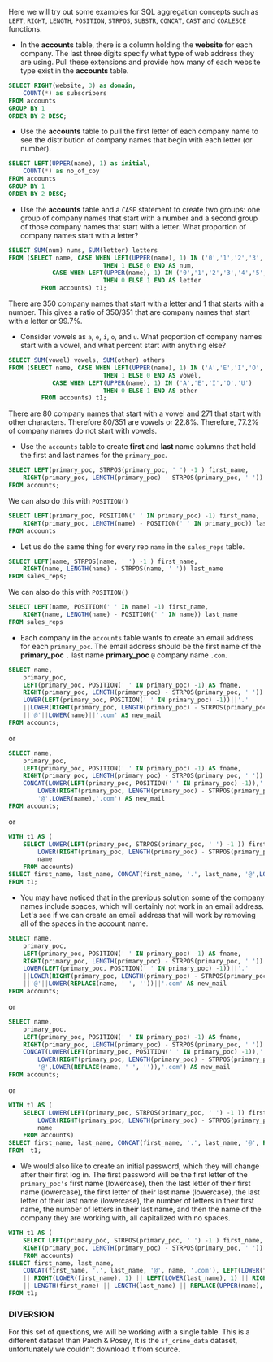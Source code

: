Here we will try out some examples for SQL aggregation concepts such as `LEFT`, `RIGHT`, `LENGTH`, `POSITION`, `STRPOS`, `SUBSTR`, `CONCAT`, `CAST` and `COALESCE` functions.  

- In the **accounts** table, there is a column holding the **website** for each company. The last three digits specify what type of web address they are using. Pull these extensions and provide how many of each website type exist in the **accounts** table.
```sql
SELECT RIGHT(website, 3) as domain,
	COUNT(*) as subscribers
FROM accounts
GROUP BY 1
ORDER BY 2 DESC;
```
- Use the **accounts** table to pull the first letter of each company name to see the distribution of company names that begin with each letter (or number).
```sql
SELECT LEFT(UPPER(name), 1) as initial,
	COUNT(*) as no_of_coy
FROM accounts
GROUP BY 1
ORDER BY 2 DESC;
```
- Use the **accounts** table and a `CASE` statement to create two groups: one group of company names that start with a number and a second group of those company names that start with a letter. What proportion of company names start with a letter?
```sql
SELECT SUM(num) nums, SUM(letter) letters
FROM (SELECT name, CASE WHEN LEFT(UPPER(name), 1) IN ('0','1','2','3','4','5','6','7','8','9') 
                          THEN 1 ELSE 0 END AS num, 
            CASE WHEN LEFT(UPPER(name), 1) IN ('0','1','2','3','4','5','6','7','8','9') 
                          THEN 0 ELSE 1 END AS letter
         FROM accounts) t1;
```  
There are 350 company names that start with a letter and 1 that starts with a number. This gives a ratio of 350/351 that are company names that start with a letter or 99.7%.
- Consider vowels as `a`, `e`, `i`, `o`, and `u`. What proportion of company names start with a vowel, and what percent start with anything else?
```sql
SELECT SUM(vowel) vowels, SUM(other) others
FROM (SELECT name, CASE WHEN LEFT(UPPER(name), 1) IN ('A','E','I','O','U') 
                          THEN 1 ELSE 0 END AS vowel, 
            CASE WHEN LEFT(UPPER(name), 1) IN ('A','E','I','O','U') 
                          THEN 0 ELSE 1 END AS other
         FROM accounts) t1;
```
There are 80 company names that start with a vowel and 271 that start with other characters. Therefore 80/351 are vowels or 22.8%. Therefore, 77.2% of company names do not start with vowels.
- Use the `accounts` table to create **first** and **last** name columns that hold the first and last names for the `primary_poc`.
```sql
SELECT LEFT(primary_poc, STRPOS(primary_poc, ' ') -1 ) first_name, 
   	RIGHT(primary_poc, LENGTH(primary_poc) - STRPOS(primary_poc, ' ')) last_name
FROM accounts;
```
We can also do this with `POSITION()`
```sql
SELECT LEFT(primary_poc, POSITION(' ' IN primary_poc) -1) first_name,
	RIGHT(primary_poc, LENGTH(name) - POSITION(' ' IN primary_poc)) last_name
FROM accounts
```
- Let us do the same thing for every rep `name` in the `sales_reps` table.
```sql
SELECT LEFT(name, STRPOS(name, ' ') -1 ) first_name, 
   	RIGHT(name, LENGTH(name) - STRPOS(name, ' ')) last_name
FROM sales_reps;
```
We can also do this with `POSITION()`
```sql
SELECT LEFT(name, POSITION(' ' IN name) -1) first_name,
	RIGHT(name, LENGTH(name) - POSITION(' ' IN name)) last_name
FROM sales_reps
```
- Each company in the `accounts` table wants to create an email address for each `primary_poc`. The email address should be the first name of the **primary_poc** `.` last name **primary_poc** `@` company name `.com`.
```sql
SELECT name,
	primary_poc,
	LEFT(primary_poc, POSITION(' ' IN primary_poc) -1) AS fname,
	RIGHT(primary_poc, LENGTH(primary_poc) - STRPOS(primary_poc, ' ')) AS lname,
	LOWER(LEFT(primary_poc, POSITION(' ' IN primary_poc) -1))||'.'
	||LOWER(RIGHT(primary_poc, LENGTH(primary_poc) - STRPOS(primary_poc, ' ')))
	||'@'||LOWER(name)||'.com' AS new_mail
FROM accounts;
```
or
```sql
SELECT name,
	primary_poc,
	LEFT(primary_poc, POSITION(' ' IN primary_poc) -1) AS fname,
	RIGHT(primary_poc, LENGTH(primary_poc) - STRPOS(primary_poc, ' ')) AS lname,
	CONCAT(LOWER(LEFT(primary_poc, POSITION(' ' IN primary_poc) -1)),'.',
		LOWER(RIGHT(primary_poc, LENGTH(primary_poc) - STRPOS(primary_poc, ' '))),
		'@',LOWER(name),'.com') AS new_mail
FROM accounts;
```
or
```sql
WITH t1 AS (
    SELECT LOWER(LEFT(primary_poc, STRPOS(primary_poc, ' ') -1 )) first_name,
		LOWER(RIGHT(primary_poc, LENGTH(primary_poc) - STRPOS(primary_poc, ' '))) last_name,
		name
    FROM accounts)
SELECT first_name, last_name, CONCAT(first_name, '.', last_name, '@',LOWER(name), '.com')
FROM t1;
```
- You may have noticed that in the previous solution some of the company names include spaces, which will certainly not work in an email address. Let's see if we can create an email address that will work by removing all of the spaces in the account name.
```sql
SELECT name,
	primary_poc,
	LEFT(primary_poc, POSITION(' ' IN primary_poc) -1) AS fname,
	RIGHT(primary_poc, LENGTH(primary_poc) - STRPOS(primary_poc, ' ')) AS lname,
	LOWER(LEFT(primary_poc, POSITION(' ' IN primary_poc) -1))||'.'
	||LOWER(RIGHT(primary_poc, LENGTH(primary_poc) - STRPOS(primary_poc, ' ')))
	||'@'||LOWER(REPLACE(name, ' ', ''))||'.com' AS new_mail
FROM accounts;
```
or
```sql
SELECT name,
	primary_poc,
	LEFT(primary_poc, POSITION(' ' IN primary_poc) -1) AS fname,
	RIGHT(primary_poc, LENGTH(primary_poc) - STRPOS(primary_poc, ' ')) AS lname,
	CONCAT(LOWER(LEFT(primary_poc, POSITION(' ' IN primary_poc) -1)),'.',
		LOWER(RIGHT(primary_poc, LENGTH(primary_poc) - STRPOS(primary_poc, ' '))),
		'@',LOWER(REPLACE(name, ' ', '')),'.com') AS new_mail
FROM accounts;
```
or
```sql
WITH t1 AS (
    SELECT LOWER(LEFT(primary_poc, STRPOS(primary_poc, ' ') -1 )) first_name,
		LOWER(RIGHT(primary_poc, LENGTH(primary_poc) - STRPOS(primary_poc, ' '))) last_name,
		name
    FROM accounts)
SELECT first_name, last_name, CONCAT(first_name, '.', last_name, '@', REPLACE(LOWER(name), ' ', ''), '.com')
FROM  t1;
```
- We would also like to create an initial password, which they will change after their first log in. The first password will be the first letter of the `primary_poc's` first name (lowercase), then the last letter of their first name (lowercase), the first letter of their last name (lowercase), the last letter of their last name (lowercase), the number of letters in their first name, the number of letters in their last name, and then the name of the company they are working with, all capitalized with no spaces.
```sql
WITH t1 AS (
    SELECT LEFT(primary_poc, STRPOS(primary_poc, ' ') -1 ) first_name,
	RIGHT(primary_poc, LENGTH(primary_poc) - STRPOS(primary_poc, ' ')) last_name, name
    FROM accounts)
SELECT first_name, last_name, 
	CONCAT(first_name, '.', last_name, '@', name, '.com'), LEFT(LOWER(first_name), 1) 
	|| RIGHT(LOWER(first_name), 1) || LEFT(LOWER(last_name), 1) || RIGHT(LOWER(last_name), 1) 
	|| LENGTH(first_name) || LENGTH(last_name) || REPLACE(UPPER(name), ' ', '')
FROM t1;
```
### DIVERSION
For this set of questions, we will be working with a single table. This is a different dataset than Parch & Posey, It is the `sf_crime_data` dataset, unfortunately we couldn't download it from source.
